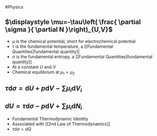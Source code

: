 #Physics 
## $\displaystyle \mu=-\tau\left( \frac{ \partial \sigma }{ \partial N }\right)_{U,V}$
* $\displaystyle \mu$ is the chemical potential, short for electrochemical potential
* $\displaystyle \tau$ is the fundamental temperature, a [[Fundamental Quantities|fundamental quantity]]
* $\displaystyle \sigma$ is the fundamental entropy, a [[Fundamental Quantities|fundamental quantity]]
* At a constant $\displaystyle U$ and $\displaystyle V$
* Chemical equilibrium at $\displaystyle \mu_{1}=\mu_{2}$
## $\displaystyle \tau \mathrm{d}\sigma=\mathrm{d}U+p\mathrm{d}V-\sum \mu_{i}\mathrm{d}V_{i}$
## $\displaystyle dU=\tau \mathrm{d}\sigma-p\mathrm{d}V+\sum \mu_{i} \mathrm{d}N_{i}$
* Fundamental Thermodynamic Identity
* Associated with [[2nd Law of Thermodynamics]]
* $\displaystyle \tau \mathrm{d}\sigma=dQ$